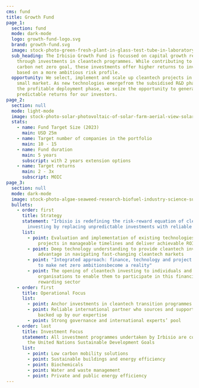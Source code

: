 ```yaml
---
cms: fund
title: Growth Fund
page_1:
  section: fund
  mode: dark-mode
  logo: growth-fund-logo.svg
  brand: growth-fund.svg
  image: stock-photo-green-fresh-plant-in-glass-test-tube-in-laboratory-on-white-background-close-up-macro-1111725959.jpg
  sub_heading: The Irbisio Growth Fund is focussed on capital growth returns
    through investments in cleantech programmes. While contributing to the
    carbon net zero goal, these investments offer higher returns to investors
    based on a more ambitious risk profile.
  opportunity: We select, implement and scale up cleantech projects in the mid and
    small market. As new technologies emergefrom the subsidised R&D phase into
    the profitable deployment phase, we seize the opportunity to generate
    predictable returns for our investors.
page_2:
  section: null
  mode: light-mode
  image: stock-photo-solar-photovoltaic-of-solar-farm-aerial-view-solar-plant-rows-array-of-on-the-water-mount-system-1527058823.jpg
  stats:
    - name: Fund Target Size (2023)
      main: USD 25m
    - name: Target number of companies in the portfolio
      main: 10 - 15
    - name: Fund duration
      main: 5 years
      subscript: with 2 years extension options
    - name: Target returns
      main: 2 - 3x
      subscript: MOIC
page_3:
  section: null
  mode: dark-mode
  image: stock-photo-algae-seaweed-research-biofuel-industry-science-sustainable-concept-1476381557.jpg
  bullets:
    - order: first
      title: Strategy
      statement: "Irbisio is redefining the risk-reward equation of clean tech
        investing by replacing unpredictable investments with reliable returns:"
      list:
        - point: Evaluation and implementation of existing technologies to complete
            projects in manageable timelines and deliver achievable ROIs
        - point: Deep technology understanding to provide cleantech investors with a clear
            advantage in navigating fast-changing cleantech markets
        - point: "Integrated approach: finance, technology and project management skills
            to make net zero ambitionsbecome a reality"
        - point: The opening of cleantech investing to individuals and investor
            organisations to enable them to participate in this financially
            rewarding sector
    - order: first
      title: Operational Focus
      list:
        - point: Anchor investments in cleantech transition programmes
        - point: Reliable international partner who sources and supports the projects
            backed up by our expertise
        - point: Strong governance and international experts’ pool
    - order: last
      title: Investment Focus
      statement: All investment programmes undertaken by Irbisio are compliant with
        the United Nations Sustainable Development Goals
      list:
        - point: Low carbon mobility solutions
        - point: Sustainable buildings and energy efficiency
        - point: Biochemicals
        - point: Water and waste management
        - point: Private and public energy efficiency
---
```

